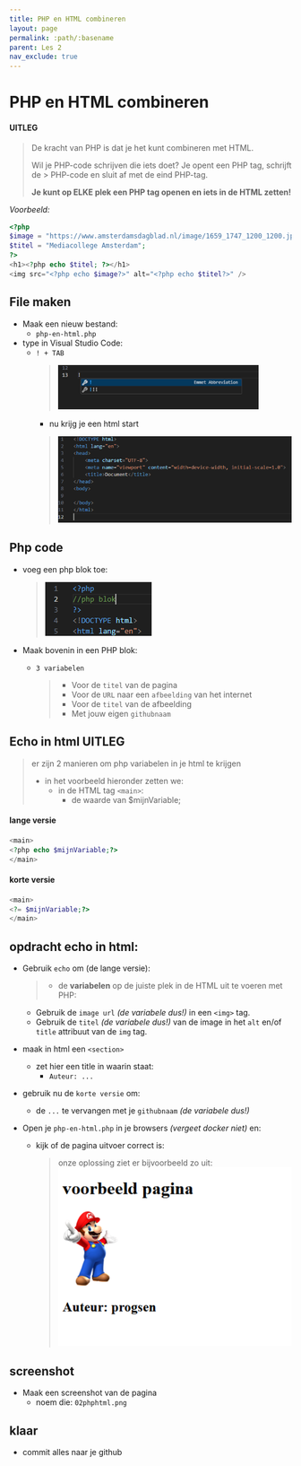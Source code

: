 ```yaml
---
title: PHP en HTML combineren
layout: page
permalink: :path/:basename
parent: Les 2
nav_exclude: true
---
```


# PHP en HTML combineren

#### UITLEG
> De kracht van PHP is dat je het kunt combineren met HTML.
> 
> Wil je PHP-code schrijven die iets doet? Je opent een PHP tag, schrijft de > PHP-code en sluit af met de eind PHP-tag.  
>  
> **Je kunt op ELKE plek een PHP tag openen en iets in de HTML zetten!**

*Voorbeeld:*
```php
<?php
$image = "https://www.amsterdamsdagblad.nl/image/1659_1747_1200_1200.jpg";
$titel = "Mediacollege Amsterdam";
?>
<h1><?php echo $titel; ?></h1>
<img src="<?php echo $image?>" alt="<?php echo $titel?>" />
 ```

## File maken

- Maak een nieuw bestand:
  - `php-en-html.php`
- type in Visual Studio Code: 
  - `! + TAB`
    > ![](img/starthtml.PNG)
    - nu krijg je een html start
    > ![](img/starthtml2.PNG)


## Php code

- voeg een php blok toe:
    > ![](img/phpblok.PNG)

- Maak bovenin in een PHP blok:
  - `3 variabelen`
    > - Voor de `titel` van de pagina
    > - Voor de `URL` naar een `afbeelding` van het internet
    > - Voor de `titel` van de afbeelding
    > - Met jouw eigen `githubnaam`

## Echo in html UITLEG


> er zijn 2 manieren om php variabelen in je html te krijgen
> - in het voorbeeld hieronder zetten we:
>     - in de HTML tag `<main>`:
>         - de waarde van $mijnVariable;
#### lange versie
```php
<main>
<?php echo $mijnVariable;?>
</main>
```
#### korte versie
```php
<main>
<?= $mijnVariable;?>
</main>
```

## opdracht echo in html:

- Gebruik `echo` om (de lange versie):
  > - de **variabelen** op de juiste plek in de HTML uit te voeren met PHP:

    - Gebruik de `image url` *(de variabele dus!)* in een `<img>` tag.
    - Gebruik de `titel` *(de variabele dus!)* van de image in het `alt` en/of `title` attribuut van de `img` tag.

- maak in html een `<section>`
  - zet hier een title in waarin staat:
    - `Auteur: ...`
- gebruik nu de `korte versie` om:
    - de `...` te vervangen met je `githubnaam` *(de variabele dus!)*

- Open je `php-en-html.php` in je browsers *(vergeet docker niet)* en:
    - kijk of de pagina uitvoer correct is:
        > onze oplossing ziet er bijvoorbeeld zo uit:
        > ![](img/result.PNG)

## screenshot

- Maak een screenshot van de pagina
  - noem die: `02phphtml.png`


## klaar
- commit alles naar je github
